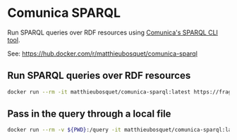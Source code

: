 # Comunica SPARQL

Run SPARQL queries over RDF resources using [Comunica's SPARQL CLI tool](https://comunica.dev/docs/query/getting_started/query_cli/).

See: https://hub.docker.com/r/matthieubosquet/comunica-sparql

## Run SPARQL queries over RDF resources

```bash
docker run --rm -it matthieubosquet/comunica-sparql:latest https://fragments.dbpedia.org/2016-04/en "SELECT * WHERE { ?s ?p ?o } LIMIT 10"
```

## Pass in the query through a local file

```bash
docker run --rm -v ${PWD}:/query -it matthieubosquet/comunica-sparql:latest https://fragments.dbpedia.org/2016-04/en -f test.sparql
```
